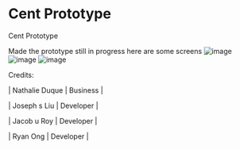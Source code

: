 # Cent Prototype

Cent Prototype 

Made the prototype still in progress here are some screens
![image](https://github.com/Ensyllis/Cent-Prototype/assets/102351230/095aca00-8fc0-4ab3-9e99-952efbcf7238)
![image](https://github.com/Ensyllis/Cent-Prototype/assets/102351230/5e2ba97f-fc82-4511-9ee4-269a44e96954)
![image](https://github.com/Ensyllis/Cent-Prototype/assets/102351230/a0dcf4e4-1d6f-4bd3-a0cd-24a27257754e)



Credits:

| Nathalie Duque | Business |

| Joseph s Liu | Developer | 

| Jacob u Roy | Developer | 

| Ryan Ong | Developer | 
